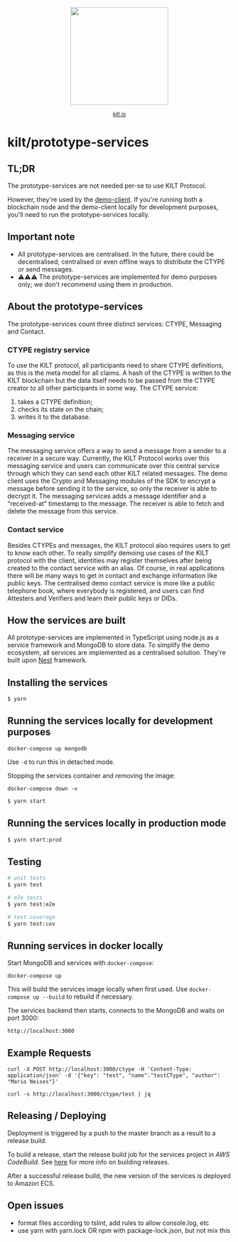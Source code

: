 <p align="center">
<img width="220" src="https://user-images.githubusercontent.com/9762897/67468312-9176b700-f64a-11e9-8d88-1441380a71f6.jpg">  
  <div align="center"><sup><a href="kilt.io">kilt.io</a></sup></div> 
</p>

# kilt/prototype-services

## TL;DR

The prototype-services are not needed per-se to use KILT Protocol.

However, they're used by the [demo-client](https://demo.kilt.io/dashboard).
If you're running both a blockchain node and the demo-client locally for development purposes, you'll need to run the prototype-services locally.

## Important note

- All prototype-services are centralised. In the future, there could be decentralised, centralised or even offline ways to
  distribute the CTYPE or send messages.
- ⚠️⚠️⚠️ The prototype-services are implemented for demo purposes only; we don't recommend using them in production.

## About the prototype-services

The prototype-services count three distinct services: CTYPE, Messaging and Contact.

### CTYPE registry service

To use the KILT protocol, all participants need to share CTYPE definitions, as this is the meta
model for all claims. A hash of the CTYPE is written to the KILT blockchain but the data itself
needs to be passed from the CTYPE creator to all other participants in some way.
The CTYPE service:

1. takes a CTYPE definition;
2. checks its state on the chain;
3. writes it to the database.

### Messaging service

The messaging service offers a way to send a message from a sender to a receiver in a secure
way. Currently, the KILT Protocol works over this messaging service and users can
communicate over this central service through which they can send each other KILT related
messages. The demo client uses the Crypto and Messaging modules of the SDK to encrypt a
message before sending it to the service, so only the receiver is able to decrypt it. The
messaging services adds a message identifier and a “received-at” timestamp to the message.
The receiver is able to fetch and delete the message from this service.

### Contact service

Besides CTYPEs and messages, the KILT protocol also requires users to get to know each
other. To really simplify demoing use cases of the KILT protocol with the client, identities may
register themselves after being created to the contact service with an alias. Of course, in real
applications there will be many ways to get in contact and exchange information like public
keys. The centralised demo contact service is more like a public telephone book, where
everybody is registered, and users can find Attesters and Verifiers and learn their public keys
or DIDs.

## How the services are built

All prototype-services are implemented in TypeScript using node.js as a service framework and MongoDB to store data.
To simplify the demo ecosystem, all services are implemented as a centralised solution.
They're built upon [Nest](https://github.com/nestjs/nest) framework.

## Installing the services

```bash
$ yarn
```

## Running the services locally for development purposes

```
docker-compose up mongodb
```

Use `-d` to run this in detached mode.

Stopping the services container and removing the image:

```
docker-compose down -v
```

```bash
$ yarn start
```

## Running the services locally in production mode

```bash
$ yarn start:prod
```

## Testing

```bash
# unit tests
$ yarn test

# e2e tests
$ yarn test:e2e

# test coverage
$ yarn test:cov
```

## Running services in docker locally

Start MongoDB and services with `docker-compose`:

```
docker-compose up
```
This will build the services image locally when first used. 
Use `docker-compose up --build` to rebuild if necessary.

The services backend then starts, connects to the MongoDB and waits on port 3000:

```
http://localhost:3000
```

## Example Requests

```
curl -X POST http://localhost:3000/ctype -H 'Content-Type: application/json' -d '{"key": "test", "name":"testCType", "author": "Mario Neises"}'

curl -s http://localhost:3000/ctype/test | jq
```

## Releasing / Deploying

Deployment is triggered by a push to the master branch as a result to a release build.

To build a release, start the release build job for the services project in _AWS CodeBuild_. See [here](https://github.com/KILTprotocol/release-build-job/blob/master/README.md#usage) for more info on building releases.

After a successful release build, the new version of the services is deployed to Amazon ECS.

## Open issues

- format files according to tslint, add rules to allow console.log, etc
- use yarn with yarn.lock OR npm with package-lock.json, but not mix this
